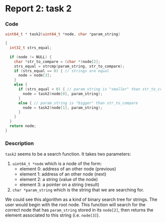# Report 2: task 2

### Code
```c
uint64_t * task2(uint64_t *node, char *param_string)

{
  int32_t strs_equal;
  
  if (node != NULL) {
  	char *str_to_compare = (char *)node[2];
    strs_equal = strcmp(param_string, str_to_compare);
    if (strs_equal == 0) { // strings are equal
      node = node[3];
    }
    else {
      if (strs_equal < 0) { // param_string is "smaller" than str_to_compare
        node = task2(node[0], param_string);
      }
      else { // param_string is "bigger" than str_to_compare
        node = task2(node[1], param_string);
      }
    }
  }
  return node;
}
```

### Description

`task2` seems to be a search function. It takes two parameters:
1. `uint64_t *node` which is a node of the form:
	* element 0: address of an other node (previous)
	* element 1: address of an other node (next)
	* element 2: a string (value of the node)
	* element 3: a pointer on a string (result)
2. `char *param_string` which is the string that we are searching for.

We could see this algorithm as a kind of binary search tree for strings. The user would begin with the root node. This function will search for the correct node that has `param_string` stored in its `node[2]`, then returns the element associated to this string (i.e. `node[3]`).